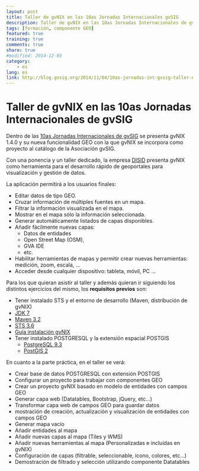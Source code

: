 ```yaml
---
layout: post
title: Taller de gvNIX en las 10as Jornadas Internacionales gvSIG
description: Taller de gvNIX en las 10as Jornadas Internacionales de gvSIG
tags: [formación, componente GEO]
featured: true
training: true
comments: true
share: true
#modified: 2014-12-03
category:
    - es
lang: es
link: http://blog.gvsig.org/2014/11/04/10as-jornadas-int-gvsig-taller-de-gvnix/
---
```



# Taller de gvNIX en las 10as Jornadas Internacionales de gvSIG

Dentro de las [10as Jornadas Internacionales de gvSIG](http://www.gvsig.org/web/community/events/jornadas-gvsig/10as)
se presenta gvNIX 1.4.0 y su nueva funcionalidad GEO con la que gvNIX se incorpora como proyecto
al catálogo de la Asociación gvSIG.

Con una ponencia y un taller dedicado, la empresa [DISID](http://www.disid.com)
presenta gvNIX como herramienta para el desarrollo rápido de geoportales
para visualización y gestión de datos.

La aplicación permitirá a los usuarios finales:

-   Editar datos de tipo GEO.
-   Cruzar información de múltiples fuentes en un mapa.
-   Filtrar la información visualizada en el mapa.
-   Mostrar en el mapa sólo la información seleccionada.
-   Generar automáticamente listados de capas disponibles.
-   Añadir fácilmente nuevas capas:
    -   Datos de entidades
    -   Open Street Map (OSM),
    -   GVA IDE
    -   etc.
-   Habilitar herramientas de mapas y permitir crear nuevas
    herramientas: medición, zoom, escala, …
-   Acceder desde cualquier dispositivo: tableta, móvil, PC …


Para los que quieran asistir al taller y además quieran ir siguiendo los
distintos ejercicios del mismo, los **requisitos previos** son:

* Tener instalado STS y el entorno de desarrollo (Maven, distribución de gvNIX)
* [JDK 7](http://www.oracle.com/technetwork/java/javase/downloads/jdk7-downloads-1880260.html)
* [Maven 3.2](http://maven.apache.org/download.cgi)
* [STS 3.6](https://spring.io/tools/sts/all)
* [Guía instalación gvNIX](https://github.com/DISID/gvnix-samples/blob/master/INSTALL-gvNIX.adoc)
* Tener instalado POSTGRESQL y la extensión espacial POSTGIS
  * [PostgreSQL 9.3](http://www.postgresql.org/download/)
  * [PostGIS 2](http://postgis.net/install)

En cuanto a la parte práctica, en el taller se verá:

* Crear base de datos POSTGRESQL con extensión POSTGIS
* Configurar un proyecto para trabajar con componentes GEO
* Crear un proyecto gvNIX basado en modelo de entidades con campos GEO
* Generar capa web (Datatables, Bootstrap, jQuery, etc…)
* Transformar capa web de campos GEO para guardar datos
* mostración de creación, actualización y visualización de entidades con campos GEO
* Generar mapa vacío
* Añadir entidades al mapa
* Añadir nuevas capas al mapa (Tiles y WMS)
* Añadir nuevas herramientas al mapa (Personalizadas e incluídas en gvNIX)
* Configuración de capas (filtrable, seleccionable, icono, colores, etc…)
* Demostración de filtrado y selección utilizando componente Datatables



